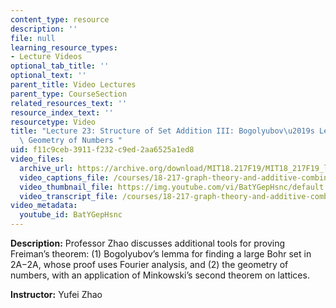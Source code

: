 ```yaml
---
content_type: resource
description: ''
file: null
learning_resource_types:
- Lecture Videos
optional_tab_title: ''
optional_text: ''
parent_title: Video Lectures
parent_type: CourseSection
related_resources_text: ''
resource_index_text: ''
resourcetype: Video
title: "Lecture 23: Structure of Set Addition III: Bogolyubov\u2019s Lemma and the\
  \ Geometry of Numbers "
uid: f11c9ceb-3911-f232-c9ed-2aa6525a1ed8
video_files:
  archive_url: https://archive.org/download/MIT18.217F19/MIT18_217F19_lec23_300k.mp4
  video_captions_file: /courses/18-217-graph-theory-and-additive-combinatorics-fall-2019/a9181e4d59de5d83b77bae34c4a4b2f0_BatYGepHsnc.vtt
  video_thumbnail_file: https://img.youtube.com/vi/BatYGepHsnc/default.jpg
  video_transcript_file: /courses/18-217-graph-theory-and-additive-combinatorics-fall-2019/910a6eb17de04f3d567bf1e404760a16_BatYGepHsnc.pdf
video_metadata:
  youtube_id: BatYGepHsnc
---
```


**Description:** Professor Zhao discusses additional tools for proving Freiman’s theorem: (1) Bogolyubov’s lemma for finding a large Bohr set in 2A−2A, whose proof uses Fourier analysis, and (2) the geometry of numbers, with an application of Minkowski’s second theorem on lattices.

**Instructor:** Yufei Zhao